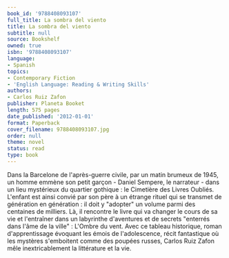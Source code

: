 ```yaml
---
book_id: '9788408093107'
full_title: La sombra del viento
title: La sombra del viento
subtitle: null
source: Bookshelf
owned: true
isbn: '9788408093107'
language:
- Spanish
topics:
- Contemporary Fiction
- 'English Language: Reading & Writing Skills'
authors:
- Carlos Ruiz Zafon
publisher: Planeta Booket
length: 575 pages
date_published: '2012-01-01'
format: Paperback
cover_filename: 9788408093107.jpg
order: null
theme: novel
status: read
type: book
---
```

Dans la Barcelone de l'après-guerre civile, par un matin brumeux de 1945, un homme emmène son petit garçon - Daniel Sempere, le narrateur - dans un lieu mystérieux du quartier gothique : le Cimetière des Livres Oubliés. L'enfant est ainsi convié par son père à un étrange rituel qui se transmet de génération en génération : il doit y "adopter" un volume parmi des centaines de milliers. Là, il rencontre le livre qui va changer le cours de sa vie et l'entraîner dans un labyrinthe d'aventures et de secrets "enterrés dans l'âme de la ville" : L'Ombre du vent.
Avec ce tableau historique, roman d'apprentissage évoquant les émois de l'adolescence, récit fantastique où les mystères s'emboitent comme des poupées russes, Carlos Ruiz Zafon mêle inextricablement la littérature et la vie.
